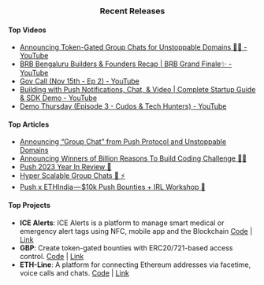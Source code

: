 <h3 align="center">Recent Releases</h3>

#### Top Videos
- [Announcing Token-Gated Group Chats for Unstoppable Domains 🤝🎉 - YouTube](https://www.youtube.com/watch?v=EvdT2Nor_7w)
- [BRB Bengaluru Builders & Founders Recap | BRB Grand Finale✨ - YouTube](https://www.youtube.com/watch?v=85DSuc6SL9Q)
- [Gov Call (Nov 15th - Ep 2) - YouTube](https://www.youtube.com/watch?v=96HJX0x4BNU)
- [Building with Push Notifications, Chat, & Video | Complete Startup Guide & SDK Demo - YouTube](https://www.youtube.com/watch?v=GZiwxWTCDeA)
- [Demo Thursday (Episode 3 - Cudos & Tech Hunters) - YouTube](https://www.youtube.com/watch?v=pRFwUwdOLQg)
#### Top Articles
- [Announcing “Group Chat” from Push Protocol and Unstoppable Domains](https://medium.com/push-protocol/announcing-group-chat-from-push-protocol-and-unstoppable-domains-e95d0f2adbbd?source=collection_home---4------0-----------------------)
- [Announcing Winners of Billion Reasons To Build Coding Challenge 🎉🔔](https://medium.com/push-protocol/announcing-winners-of-billion-reasons-to-build-coding-challenge-9fe8b9a66713?source=collection_home---4------1-----------------------)
- [Push 2023 Year In Review 🎯](https://medium.com/push-protocol/push-2023-year-in-review-7956acc46994?source=collection_home---4------2-----------------------)
- [Hyper Scalable Group Chats 💬 ⚡](https://medium.com/push-protocol/hyper-scalable-group-chats-fb8b8ae007de?source=collection_home---4------3-----------------------)
- [Push x ETHIndia — $10k Push Bounties + IRL Workshop 🔔](https://medium.com/push-protocol/push-x-ethindia-10k-push-bounties-irl-workshop-93a175836f19?source=collection_home---4------4-----------------------)
#### Top Projects
- **ICE Alerts**: ICE Alerts is a platform to manage smart medical or emergency alert tags using NFC, mobile app and the Blockchain [Code](https://github.com/dominichackett/icealerts) | [Link](https://ethglobal.com/showcase/ice-alerts-49tib)
- **GBP**: Create token-gated bounties with ERC20/721-based access control. [Code](https://github.com/0xDaenerys/gated-bounty-protocol) | [Link](https://ethglobal.com/showcase/gbp-pco19)
- **ETH-Line**: A platform for connecting Ethereum addresses via facetime, voice calls and chats. [Code](https://github.com/githubotoro/eth-online-2023) | [Link](https://ethglobal.com/showcase/eth-line-ygmy8)
